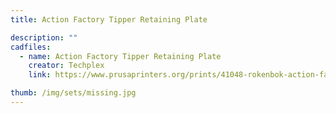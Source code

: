 ```yaml
---
title: Action Factory Tipper Retaining Plate

description: ""
cadfiles:
  - name: Action Factory Tipper Retaining Plate
    creator: Techplex
    link: https://www.prusaprinters.org/prints/41048-rokenbok-action-factory-tipper-retaining-plate

thumb: /img/sets/missing.jpg
---
```

